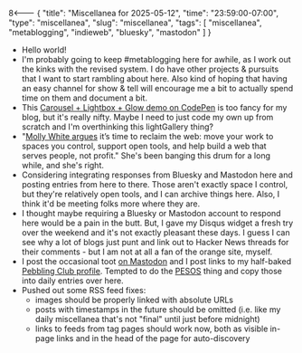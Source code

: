 8<--- { "title": "Miscellanea for 2025-05-12", "time": "23:59:00-07:00", "type": "miscellanea", "slug": "miscellanea", "tags": [ "miscellanea", "metablogging", "indieweb", "bluesky", "mastodon" ] }

- Hello world!
- I'm probably going to keep #metablogging here for awhile, as I work out the kinks with the revised system. I do have other projects & pursuits that I want to start rambling about here. Also kind of hoping that having an easy channel for show & tell will encourage me a bit to actually spend time on them and document a bit.
- This [Carousel + Lightbox + Glow demo on CodePen](https://codepen.io/tofjadesign/pen/LEExbqr) is too fancy for my blog, but it's really nifty. Maybe I need to just code my own up from scratch and I'm overthinking this lightGallery thing?
- "[Molly White argues](https://flipboard.video/w/p7cECAUgThGrfQo9Cqvb8r) it’s time to reclaim the web: move your work to spaces you control, support open tools, and help build a web that serves people, not profit." She's been banging this drum for a long while, and she's right.
- Considering integrating responses from Bluesky and Mastodon here and posting entries from here to there. Those aren't exactly space I control, but they're relatively open tools, and I can archive things here. Also, I think it'd be meeting folks more where they are. 
- I thought maybe requiring a Bluesky or Mastodon account to respond here would be a pain in the butt. But, I gave my Disqus widget a fresh try over the weekend and it's not exactly pleasant these days. I guess I can see why a lot of blogs just punt and link out to Hacker News threads for their comments - but I am not at all a fan of the orange site, myself.
- I post the occasional toot [on Mastodon](https://masto.hackers.town/@lmorchard) and I post links to my half-baked [Pebbling Club profile](https://pebbl.ing/u/lmorchard?). Tempted to do the [PESOS](https://indieweb.org/PESOS) thing and copy those into daily entries over here.
- Pushed out some RSS feed fixes:
	- images should be properly linked with absolute URLs
	- posts with timestamps in the future should be omitted (i.e. like my daily miscellanea that's not "final" until just before midnight)
	- links to feeds from tag pages should work now, both as visible in-page links and in the head of the page for auto-discovery
